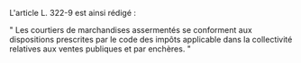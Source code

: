 L'article L. 322-9 est ainsi rédigé :

" Les courtiers de marchandises assermentés se conforment aux dispositions prescrites par le code des impôts applicable dans la collectivité relatives aux ventes publiques et par enchères. "
